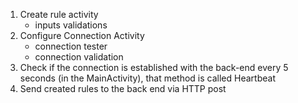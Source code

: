 1. Create rule activity
    - inputs validations
2. Configure Connection Activity
   - connection tester
   - connection validation
3. Check if the connection is established with the back-end every 5 seconds (in the MainActivity), that method is called Heartbeat
4. Send created rules to the back end via HTTP post

